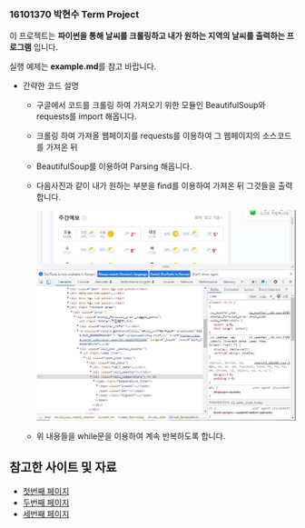 ### 16101370 박현수 Term Project

이 프로젝트는 **파이썬을 통해 날씨를 크롤링하고 내가 원하는 지역의 날씨를 출력하는 프로그램** 입니다.

실행 예제는 **example.md**를 참고 바랍니다.

* 간략한 코드 설명
	* 구글에서 코드를 크롤링 하여 가져오기 위한 모듈인 BeautifulSoup와 requests를 import 해옵니다.
	* 크롤링 하여 가져올 웹페이지를 requests를 이용하여 그 웹페이지의 소스코드를 가져온 뒤 
	* BeautifulSoup를 이용하여 Parsing 해옵니다.

	* 다음사진과 같이 내가 원하는 부분을 find를 이용하여 가져온 뒤 그것들을 출력합니다.<p align="cecnter"><img src="naver.JPG" alt="exapmle"></p>
	* 위 내용들을 while문을 이용하여 계속 반복하도록 합니다.



## 참고한 사이트 및 자료
* [첫번째 페이지](https://www.youtube.com/watch?v=WtWn7r91n-g)
* [두번째 페이지](https://velog.io/@magnoliarfsit/%ED%8C%8C%EC%9D%B4%EC%8D%AC-%EC%9B%B9-%ED%81%AC%EB%A1%A4%EB%A7%81-2-%EB%84%A4%EC%9D%B4%EB%B2%84-%EB%82%A0%EC%94%A8-%ED%81%AC%EB%A1%A4%EB%A7%81%ED%95%98%EA%B8%B0)
* [세번째 페이지](https://jvvp.tistory.com/1063)